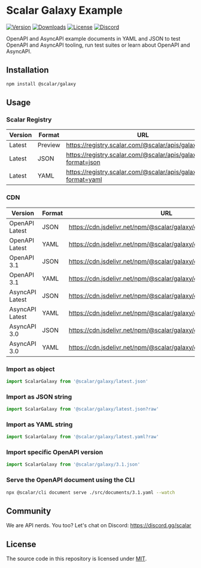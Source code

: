 # Scalar Galaxy Example

[![Version](https://img.shields.io/npm/v/%40scalar/galaxy)](https://www.npmjs.com/package/@scalar/galaxy)
[![Downloads](https://img.shields.io/npm/dm/%40scalar/galaxy)](https://www.npmjs.com/package/@scalar/galaxy)
[![License](https://img.shields.io/npm/l/%40scalar%2Fgalaxy)](https://www.npmjs.com/package/@scalar/galaxy)
[![Discord](https://img.shields.io/discord/1135330207960678410?style=flat&color=5865F2)](https://discord.gg/scalar)

OpenAPI and AsyncAPI example documents in YAML and JSON to test OpenAPI and AsyncAPI tooling, run test suites or learn about OpenAPI and AsyncAPI.

## Installation

```bash
npm install @scalar/galaxy
```

## Usage

### Scalar Registry

| Version | Format  | URL                                                                |
| ------- | ------- | ------------------------------------------------------------------ |
| Latest  | Preview | https://registry.scalar.com/@scalar/apis/galaxy                    |
| Latest  | JSON    | https://registry.scalar.com/@scalar/apis/galaxy/latest?format=json |
| Latest  | YAML    | https://registry.scalar.com/@scalar/apis/galaxy/latest?format=yaml |

### CDN

| Version         | Format | URL                                                                   |
| --------------- | ------ | --------------------------------------------------------------------- |
| OpenAPI Latest  | JSON   | https://cdn.jsdelivr.net/npm/@scalar/galaxy/dist/latest.json          |
| OpenAPI Latest  | YAML   | https://cdn.jsdelivr.net/npm/@scalar/galaxy/dist/latest.yaml          |
| OpenAPI 3.1     | JSON   | https://cdn.jsdelivr.net/npm/@scalar/galaxy/dist/3.1.json             |
| OpenAPI 3.1     | YAML   | https://cdn.jsdelivr.net/npm/@scalar/galaxy/dist/3.1.yaml             |
| AsyncAPI Latest | JSON   | https://cdn.jsdelivr.net/npm/@scalar/galaxy/dist/asyncapi/latest.json |
| AsyncAPI Latest | YAML   | https://cdn.jsdelivr.net/npm/@scalar/galaxy/dist/asyncapi/latest.yaml |
| AsyncAPI 3.0    | JSON   | https://cdn.jsdelivr.net/npm/@scalar/galaxy/dist/asyncapi/3.0.json    |
| AsyncAPI 3.0    | YAML   | https://cdn.jsdelivr.net/npm/@scalar/galaxy/dist/asyncapi/3.0.yaml    |

### Import as object

```ts
import ScalarGalaxy from '@scalar/galaxy/latest.json'
```

### Import as JSON string

```ts
import ScalarGalaxy from '@scalar/galaxy/latest.json?raw'
```

### Import as YAML string

```ts
import ScalarGalaxy from '@scalar/galaxy/latest.yaml?raw'
```

### Import specific OpenAPI version

```ts
import ScalarGalaxy from '@scalar/galaxy/3.1.json'
```

### Serve the OpenAPI document using the CLI

```bash
npx @scalar/cli document serve ./src/documents/3.1.yaml --watch
```

## Community

We are API nerds. You too? Let's chat on Discord: <https://discord.gg/scalar>

## License

The source code in this repository is licensed under [MIT](https://github.com/scalar/scalar/blob/main/LICENSE).
